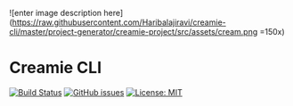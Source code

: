 ![enter image description here](https://raw.githubusercontent.com/Haribalajiravi/creamie-cli/master/project-generator/creamie-project/src/assets/cream.png =150x)
# Creamie CLI
[![Build Status](https://travis-ci.org/Haribalajiravi/creamie-cli.svg?branch=master)](https://travis-ci.org/Haribalajiravi/creamie-cli) [![GitHub issues](https://img.shields.io/github/issues/Haribalajiravi/creamie-cli)](https://github.com/Haribalajiravi/creamie-cli/issues) [![License: MIT](https://img.shields.io/badge/License-MIT-yellow.svg)](https://opensource.org/licenses/MIT) 


<!--stackedit_data:
eyJoaXN0b3J5IjpbLTEzMTU1NDcxMjcsLTcyNDE5MzkwOCwtND
U5MTQxMDE2XX0=
-->